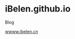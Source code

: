 # iBelen.github.io
Blog

<a href="http://www.ibelen.cn" target="_blank" title="Belen的个人博客">wwww.ibelen.cn</a>
